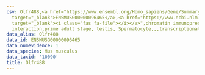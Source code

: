 ```yaml
---
csv: Olfr488,<a href="https://www.ensembl.org/Homo_sapiens/Gene/Summary?db=core;g=ENSMUSG00000096465"
  target="_blank">ENSMUSG00000096465</a>,<a href="https://www.ncbi.nlm.nih.gov/pubmed/25450459"
  target="_blank"><i class="fas fa-file"></i></a>",chromatin immunoprecipitation assay,direct
  interaction,prime adult stage, testis, Spermatocyte,,,transcriptional regulation,
data_alias: Olfr488
data_id: ENSMUSG00000096465
data_numevidence: 1
data_species: Mus musculus
data_taxid: '10090'
title: Olfr488
---
```

